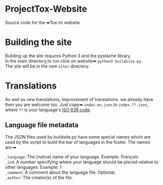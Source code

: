 ProjectTox-Website
==================

Source code for the ➡Tox.im website

Building the site
=================

Building up the site requires Python 3 and the pystache library.  
In the main directory,to run click on website➡ ``python3 buildsite.py``.  
The site will be in the new ``site/`` directory.

Translations
============

As well as new translations, improvement of translations. we already have then you are welcome too. Just copy➡ ``index.en.json`` to ``index.??.json``, where ``??`` is your language's [ISO 639 code](https://en.wikipedia.org/wiki/List_of_ISO_639-1_codes).  

Language file metadata
----------------------

The JSON files used by buildsite.py have some special names which are used by the script to build the bar of languages in the footer. The names are:➡

``_language``: The (native) name of your language. Example: *Français*  
``_ind``: A number specifying where your language should be placed relative to other languages. Example: *1*  
``_comment``: A comment about the language file. Optional.  
``_author``: The creator(s) of the file.
